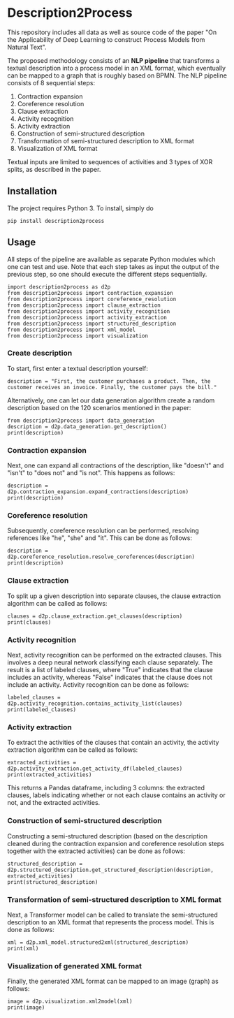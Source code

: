 # Description2Process
This repository includes all data as well as source code of the paper "On the Applicability of Deep Learning to construct Process Models from Natural Text". 

The proposed methodology consists of an **NLP pipeline** that transforms a textual description into a process model in an XML format, which eventually can be mapped to a graph that is roughly based on BPMN. The NLP pipeline consists of 8 sequential steps:

1. Contraction expansion
2. Coreference resolution
3. Clause extraction
4. Activity recognition
5. Activity extraction
6. Construction of semi-structured description
7. Transformation of semi-structured description to XML format
8. Visualization of XML format 

Textual inputs are limited to sequences of activities and 3 types of XOR splits, as described in the paper.

## Installation 
The project requires Python 3. To install, simply do
```
pip install description2process
```

## Usage 
All steps of the pipeline are available as separate Python modules which one can test and use. Note that each step takes as input the output of the previous step, so one should execute the different steps sequentially. 

```
import description2process as d2p
from description2process import contraction_expansion
from description2process import coreference_resolution
from description2process import clause_extraction
from description2process import activity_recognition
from description2process import activity_extraction
from description2process import structured_description
from description2process import xml_model
from description2process import visualization
```
### Create description
To start, first enter a textual description yourself: 
```
description = "First, the customer purchases a product. Then, the customer receives an invoice. Finally, the customer pays the bill."
```
Alternatively, one can let our data generation algorithm create a random description based on the 120 scenarios mentioned in the paper:
```
from description2process import data_generation
description = d2p.data_generation.get_description()
print(description)
```

### Contraction expansion 
Next, one can expand all contractions of the description, like "doesn't" and "isn't" to "does not" and "is not". This happens as follows:
```
description = d2p.contraction_expansion.expand_contractions(description)
print(description)
```

### Coreference resolution 
Subsequently, coreference resolution can be performed, resolving references like "he", "she" and "it". This can be done as follows:
```
description = d2p.coreference_resolution.resolve_coreferences(description)
print(description)
```

### Clause extraction
To split up a given description into separate clauses, the clause extraction algorithm can be called as follows:
```
clauses = d2p.clause_extraction.get_clauses(description)
print(clauses)
```

### Activity recognition
Next, activity recognition can be performed on the extracted clauses. This involves a deep neural network classifying each clause separately. The result is a list of labeled clauses, where "True" indicates that the clause includes an activity, whereas "False" indicates that the clause does not include an activity. Activity recognition can be done as follows:
```
labeled_clauses = d2p.activity_recognition.contains_activity_list(clauses)
print(labeled_clauses)
```

### Activity extraction
To extract the activities of the clauses that contain an activity, the activity extraction algorithm can be called as follows:
```
extracted_activities = d2p.activity_extraction.get_activity_df(labeled_clauses)
print(extracted_activities)
```
This returns a Pandas dataframe, including 3 columns: the extracted clauses, labels indicating whether or not each clause contains an activity or not, and the extracted activities.  

### Construction of semi-structured description
Constructing a semi-structured description (based on the description cleaned during the contraction expansion and coreference resolution steps together with the extracted activities) can be done as follows:
```
structured_description = d2p.structured_description.get_structured_description(description, extracted_activities)
print(structured_description)
```

### Transformation of semi-structured description to XML format
Next, a Transformer model can be called to translate the semi-structured description to an XML format that represents the process model. This is done as follows:
```
xml = d2p.xml_model.structured2xml(structured_description)
print(xml)
```

### Visualization of generated XML format 
Finally, the generated XML format can be mapped to an image (graph) as follows:
```
image = d2p.visualization.xml2model(xml)
print(image)
```



